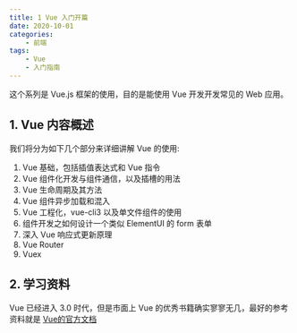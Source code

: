 ```yaml
---
title: 1 Vue 入门开篇
date: 2020-10-01
categories:
    - 前端
tags:
	- Vue
	- 入门指南
---
```


这个系列是 Vue.js 框架的使用，目的是能使用 Vue 开发开发常见的 Web 应用。
<!-- more -->

## 1. Vue 内容概述
我们将分为如下几个部分来详细讲解 Vue 的使用:
1. Vue 基础，包括插值表达式和 Vue 指令
2. Vue 组件化开发与组件通信，以及插槽的用法
3. Vue 生命周期及其方法
4. Vue 组件异步加载和混入
5. Vue 工程化，vue-cli3 以及单文件组件的使用
6. 组件开发之如何设计一个类似 ElementUI 的 form 表单
7. 深入 Vue 响应式更新原理
8. Vue Router 
9. Vuex 

## 2. 学习资料
Vue 已经进入 3.0 时代，但是市面上 Vue 的优秀书籍确实寥寥无几，最好的参考资料就是 [Vue的官方文档](https://cn.vuejs.org/v2/guide/)
